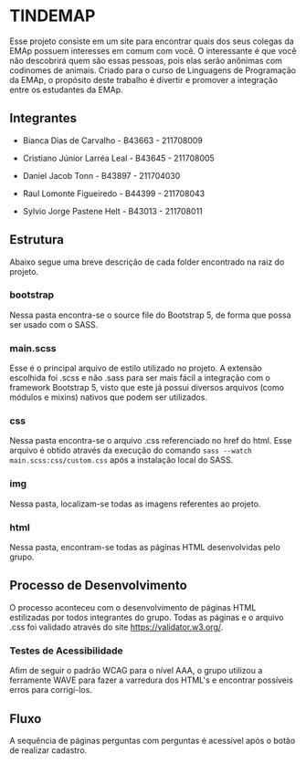 # TINDEMAP
Esse projeto consiste em um site para encontrar quais dos seus colegas da EMAp possuem interesses em comum com você. O interessante é que você não descobrirá quem são essas pessoas, pois elas serão anônimas com codinomes de animais.
Criado para o curso de Linguagens de Programação da EMAp, o propósito deste trabalho é divertir e promover a integração entre os estudantes da EMAp.

## Integrantes
- Bianca Dias de Carvalho - B43663 - 211708009

- Cristiano Júnior Larréa Leal - B43645 - 211708005

- Daniel Jacob Tonn - B43897 - 211704030

- Raul Lomonte Figueiredo - B44399 - 211708043

- Sylvio Jorge Pastene Helt - B43013 - 211708011

## Estrutura
Abaixo segue uma breve descrição de cada folder encontrado na raiz do projeto.

### bootstrap
Nessa pasta encontra-se o source file do Bootstrap 5, de forma que possa ser usado com o SASS.

### main.scss
Esse é o principal arquivo de estilo utilizado no projeto. A extensão escolhida foi .scss e não .sass para ser mais fácil a integração com o framework Bootstrap 5, visto que este já possui diversos arquivos (como módulos e mixins) nativos que podem ser utilizados.

### css
Nessa pasta encontra-se o arquivo .css referenciado no href do html. Esse arquivo é obtido através da execução do comando
```sass --watch main.scss:css/custom.css```
após a instalação local do SASS.

### img
Nessa pasta, localizam-se todas as imagens referentes ao projeto.

### html
Nessa pasta, encontram-se todas as páginas HTML desenvolvidas pelo grupo.

## Processo de Desenvolvimento
O processo aconteceu com o desenvolvimento de páginas HTML estilizadas por todos integrantes do grupo. Todas as páginas e o arquivo .css foi validado através do site https://validator.w3.org/.

### Testes de Acessibilidade
Afim de seguir o padrão WCAG para o nível AAA, o grupo utilizou a ferramente WAVE para fazer a varredura dos HTML's e encontrar possíveis erros para corrigí-los.

## Fluxo 
A sequência de páginas perguntas com perguntas é acessível após o botão de realizar cadastro.